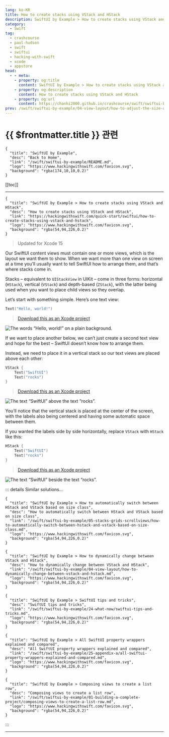 ```yaml
---
lang: ko-KR
title: How to create stacks using VStack and HStack
description: SwiftUI by Example > How to create stacks using VStack and HStack
category:
  - Swift
tag: 
  - crashcourse
  - paul-hudson
  - swift
  - swiftui
  - hacking-with-swift
  - xcode
  - appstore
head:
  - - meta:
    - property: og:title
      content: SwiftUI by Example > How to create stacks using VStack and HStack
    - property: og:description
      content: How to create stacks using VStack and HStack
    - property: og:url
      content: https://chanhi2000.github.io/crashcourse/swift/swiftui-by-example/05-stacks-grids-scrollviews/how-to-create-stacks-using-vstack-and-hstack.html
prev: /swift/swiftui-by-example/04-view-layout/how-to-adjust-the-size-of-a-view-relative-to-its-container.md
---
```


# {{ $frontmatter.title }} 관련

```component VPCard
{
  "title": "SwiftUI by Example",
  "desc": "Back to Home",
  "link": "/swift/swiftui-by-example/README.md",
  "logo": "https://www.hackingwithswift.com/favicon.svg",
  "background": "rgba(174,10,10,0.2)"
}
```

[[toc]]

---

```component VPCard
{
  "title": "SwiftUI by Example > How to create stacks using VStack and HStack",
  "desc": "How to create stacks using VStack and HStack",
  "link": "https://hackingwithswift.com/quick-start/swiftui/how-to-create-stacks-using-vstack-and-hstack",
  "logo": "https://www.hackingwithswift.com/favicon.svg",
  "background": "rgba(54,94,226,0.2)"
}
```

> Updated for Xcode 15

Our SwiftUI content views must contain one or more views, which is the layout we want them to show. When we want more than one view on screen at a time you’ll usually want to tell SwiftUI how to arrange them, and that’s where stacks come in.

Stacks – equivalent to `UIStackView` in UIKit – come in three forms: horizontal (`HStack`), vertical (`VStack`) and depth-based (`ZStack`), with the latter being used when you want to place child views so they overlap.

Let’s start with something simple. Here’s one text view:

```swift
Text("Hello, world!")
```

> [<FontIcon icon="fas fa-file-zipper"/>Download this as an Xcode project](https://www.hackingwithswift.com/files/projects/swiftui/how-to-create-stacks-using-vstack-and-hstack-1.zip)

![The words “Hello, world!” on a plain background.](https://www.hackingwithswift.com/img/books/quick-start/swiftui/how-to-create-stacks-using-vstack-and-hstack-1~dark.png)

If we want to place another below, we can’t just create a second text view and hope for the best – SwiftUI doesn’t know how to arrange them.

Instead, we need to place it in a vertical stack so our text views are placed above each other:

```swift
VStack {
    Text("SwiftUI")
    Text("rocks")
}
```

> [<FontIcon icon="fas fa-file-zipper"/>Download this as an Xcode project](https://www.hackingwithswift.com/files/projects/swiftui/how-to-create-stacks-using-vstack-and-hstack-2.zip)

![The text “SwiftUI” above the text “rocks”.](https://www.hackingwithswift.com/img/books/quick-start/swiftui/how-to-create-stacks-using-vstack-and-hstack-2~dark.png)

You’ll notice that the vertical stack is placed at the center of the screen, with the labels also being centered and having some automatic space between them.

If you wanted the labels side by side horizontally, replace `VStack` with `HStack` like this:

```swift
HStack {
    Text("SwiftUI")
    Text("rocks")
}
```

> [<FontIcon icon="fas fa-file-zipper"/>Download this as an Xcode project](https://www.hackingwithswift.com/files/projects/swiftui/how-to-create-stacks-using-vstack-and-hstack-3.zip)

![The text “SwiftUI” beside the text “rocks”.](https://www.hackingwithswift.com/img/books/quick-start/swiftui/how-to-create-stacks-using-vstack-and-hstack-3~dark.png)

::: details Similar solutions…

```component VPCard
{
  "title": "SwiftUI by Example > How to automatically switch between HStack and VStack based on size class",
  "desc": "How to automatically switch between HStack and VStack based on size class",
  "link": "/swift/swiftui-by-example/05-stacks-grids-scrollviews/how-to-automatically-switch-between-hstack-and-vstack-based-on-size-class.md",
  "logo": "https://www.hackingwithswift.com/favicon.svg",
  "background": "rgba(54,94,226,0.2)"
}
```

```component VPCard
{
  "title": "SwiftUI by Example > How to dynamically change between VStack and HStack",
  "desc": "How to dynamically change between VStack and HStack",
  "link": "/swift/swiftui-by-example/04-view-layout/how-to-dynamically-change-between-vstack-and-hstack.md",
  "logo": "https://www.hackingwithswift.com/favicon.svg",
  "background": "rgba(54,94,226,0.2)"
}
```

```component VPCard
{
  "title": "SwiftUI by Example > SwiftUI tips and tricks",
  "desc": "SwiftUI tips and tricks",
  "link": "/swift/swiftui-by-example/24-what-now/swiftui-tips-and-tricks.md",
  "logo": "https://www.hackingwithswift.com/favicon.svg",
  "background": "rgba(54,94,226,0.2)"
}
```

```component VPCard
{
  "title": "SwiftUI by Example > All SwiftUI property wrappers explained and compared",
  "desc": "All SwiftUI property wrappers explained and compared",
  "link": "/swift/swiftui-by-example/25-appendix-a/all-swiftui-property-wrappers-explained-and-compared.md",
  "logo": "https://www.hackingwithswift.com/favicon.svg",
  "background": "rgba(54,94,226,0.2)"
}
```

```component VPCard
{
  "title": "SwiftUI by Example > Composing views to create a list row",
  "desc": "Composing views to create a list row",
  "link": "/swift/swiftui-by-example/01-building-a-complete-project/composing-views-to-create-a-list-row.md",
  "logo": "https://www.hackingwithswift.com/favicon.svg",
  "background": "rgba(54,94,226,0.2)"
}
```

:::

---

<TagLinks />